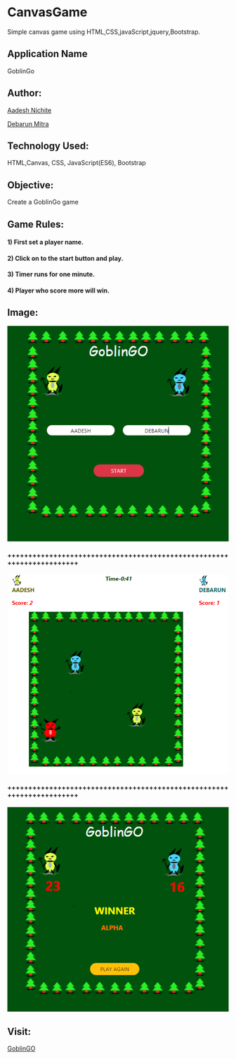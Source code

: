 # CanvasGame

Simple canvas game using HTML,CSS,javaScript,jquery,Bootstrap.

## Application Name
GoblinGo

## Author:

[Aadesh Nichite](https://github.com/AadeshNichite)

[Debarun Mitra](https://github.com/DebarunMitra)

## Technology Used:

HTML,Canvas, CSS, JavaScript(ES6), Bootstrap

## Objective:

Create a GoblinGo game

## Game Rules:

#### 1) First set a player name.
#### 2) Click on to the start button and play.
#### 3) Timer runs for one minute.
#### 4) Player who score more will win.

## Image:
![Drag Racing](images/start.PNG)
#### ++++++++++++++++++++++++++++++++++++++++++++++++++++++++++++++++++++++
![Drag Racing](images/play.PNG)
#### ++++++++++++++++++++++++++++++++++++++++++++++++++++++++++++++++++++++
![Drag Racing](images/score.PNG)
## Visit:
[GoblinGO](https://aadeshnichite.github.io/CanvasGame/)
